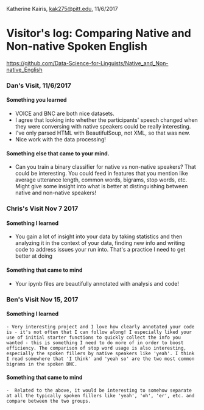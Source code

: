 Katherine Kairis, kak275@pitt.edu, 11/6/2017
# Visitor's log: Comparing Native and Non-native Spoken English
https://github.com/Data-Science-for-Linguists/Native_and_Non-native_English


### Dan's Visit, 11/6/2017
#### Something you learned
  - VOICE and BNC are both nice datasets.
  - I agree that looking into whether the participants' speech changed when they were conversing with native speakers could be really interesting.
  - I've only parsed HTML with BeautifulSoup, not XML, so that was new.
  - Nice work with the data processing!

#### Something else that came to your mind.
  - Can you train a binary classifier for native vs non-native speakers? That could be interesting. You could feed in features that you mention like average utterance length, common words, bigrams, stop words, etc. Might give some insight into what is better at distinguishing between native and non-native speakers!


### Chris's Visit Nov 7 2017
#### Something I learned
  - You gain a lot of insight into your data by taking statistics and then analyzing it in the context of your data, finding new info and writing code to address issues your run into. That's a practice I need to get better at doing

#### Something that came to mind
  - Your ipynb files are beautifully annotated with analysis and code!


### Ben's Visit Nov 15, 2017  
#### Something I learned  
    - Very interesting project and I love how clearly annotated your code is - it's not often that I can follow along! I especially liked your use of initial starter functions to quickly collect the info you wanted - this is something I need to do more of in order to boost efficiency. The comparison of stop word usage is also interesting, especially the spoken fillers by native speakers like 'yeah'. I think I read somewhere that 'I think' and 'yeah so' are the two most common bigrams in the spoken BNC.

#### Something that came to mind  
    -  Related to the above, it would be interesting to somehow separate at all the typically spoken fillers like 'yeah', 'oh', 'er', etc. and compare between the two groups.
